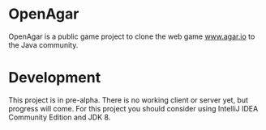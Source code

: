 # OpenAgar
OpenAgar is a public game project to clone the web game www.agar.io to the Java community.

# Development
This project is in pre-alpha. There is no working client or server yet, but progress will come.
For this project you should consider using IntelliJ IDEA Community Edition and JDK 8.
